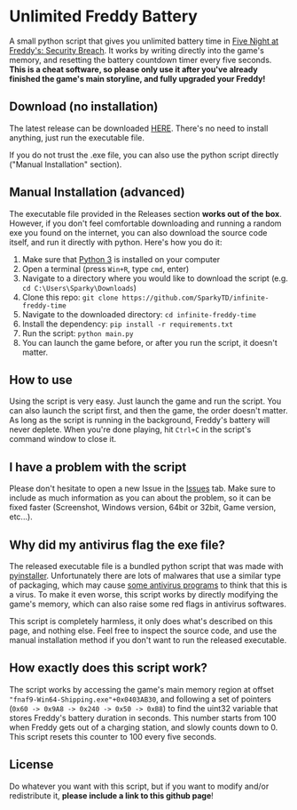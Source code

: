 # Unlimited Freddy Battery

A small python script that gives you unlimited battery time in [Five Night at Freddy's: Security Breach](https://store.steampowered.com/app/747660/Five_Nights_at_Freddys_Security_Breach/). It works by writing directly into the game's memory, and resetting the battery countdown timer every five seconds. **This is a cheat software, so please only use it after you've already finished the game's main storyline, and fully upgraded your Freddy!**

## Download (no installation)
The latest release can be downloaded [HERE](https://github.com/SparkyTD/unlimited-freddy-battery/releases/download/v1.1/UnlimitedFreddyBattery.v1.1.exe). There's no need to install anything, just run the executable file.

If you do not trust the .exe file, you can also use the python script directly ("Manual Installation" section).

## Manual Installation (advanced)
The executable file provided in the Releases section **works out of the box**. However, if you don't feel comfortable downloading and running a random exe you found on the internet, you can also download the source code itself, and run it directly with python. Here's how you do it:

1. Make sure that [Python 3](https://www.python.org/downloads/) is installed on your computer
2. Open a terminal (press `Win+R`, type `cmd`, enter)
3. Navigate to a directory where you would like to download the script (e.g. `cd C:\Users\Sparky\Downloads`)
4. Clone this repo: `git clone https://github.com/SparkyTD/infinite-freddy-time`
5. Navigate to the downloaded directory: `cd infinite-freddy-time`
6. Install the dependency: `pip install -r requirements.txt`
7. Run the script: `python main.py`
8. You can launch the game before, or after you run the script, it doesn't matter.

## How to use
Using the script is very easy. Just launch the game and run the script. You can also launch the script first, and then the game, the order doesn't matter. As long as the script is running in the background, Freddy's battery will never deplete. When you're done playing, hit `Ctrl+C` in the script's command window to close it.

## I have a problem with the script
Please don't hesitate to open a new Issue in the [Issues](https://github.com/SparkyTD/infinite-freddy-time/issues) tab. Make sure to include as much information as you can about the problem, so it can be fixed faster (Screenshot, Windows version, 64bit or 32bit, Game version, etc...).

## Why did my antivirus flag the exe file?
The released executable file is a bundled python script that was made with [pyinstaller](https://www.pyinstaller.org/). Unfortunately there are lots of malwares that use a similar type of packaging, which may cause [some antivirus programs](https://www.virustotal.com/gui/file/a2a26fef6e25e84aba8522caa7162b31c1c5388f017eaf1743dbc3cb18ea7621?nocache=1) to think that this is a virus. To make it even worse, this script works by directly modifying the game's memory, which can also raise some red flags in antivirus softwares. 

This script is completely harmless, it only does what's described on this page, and nothing else. Feel free to inspect the source code, and use the manual installation method if you don't want to run the released executable.

## How exactly does this script work?
The script works by accessing the game's main memory region at offset `"fnaf9-Win64-Shipping.exe"+0x0403AB30`, and following a set of pointers (`0x60 -> 0x9A8 -> 0x240 -> 0x50 -> 0xB8`) to find the uint32 variable that stores Freddy's battery duration in seconds. This number starts from 100 when Freddy gets out of a charging station, and slowly counts down to 0. This script resets this counter to 100 every five seconds.

## License
Do whatever you want with this script, but if you want to modify and/or redistribute it, **please include a link to this github page**!
